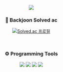 <div align=center>
  <img src="https://capsule-render.vercel.app/api?type=waving&color=438FFF&height=200&section=header&text=algorithm&fontSize=90"/>

  <h3>🥇 Backjoon Solved ac</h3>
  
  [![Solved.ac 프로필](http://mazassumnida.wtf/api/v2/generate_badge?boj=imws)](https://solved.ac/imws)
  
  <br>
  
  
  <h3>⚙ Programming Tools </h3>
  
  <img src="https://img.shields.io/badge/Eclipse IDE-2C2255?style=flat-square&logo=Eclipse IDE&logoColor=white"/>
  <img src="https://img.shields.io/badge/Visual Studio-5C2D91?style=flat-square&logo=Visual Studio&logoColor=white"/>
  <img src="https://img.shields.io/badge/Visual Studio Code-007ACC?style=flat-square&logo=Visual Studio Code&logoColor=white"/>
  <img src="https://img.shields.io/badge/GitHub-181717?style=flat-square&logo=GitHub&logoColor=white"/>
</div>

